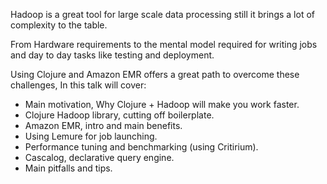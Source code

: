 
Hadoop is a great tool for large scale data processing still it brings a lot of complexity to the table.

From Hardware requirements to the mental model required for writing jobs and day to day tasks like testing and deployment.

Using Clojure and Amazon EMR offers a great path to overcome these challenges, In this talk will cover:

 * Main motivation, Why Clojure + Hadoop will make you work faster.
 * Clojure Hadoop library, cutting off boilerplate.
 * Amazon EMR, intro and main benefits.
 * Using Lemure for job launching.
 * Performance tuning and benchmarking (using Critirium).
 * Cascalog, declarative query engine.
 * Main pitfalls and tips.
